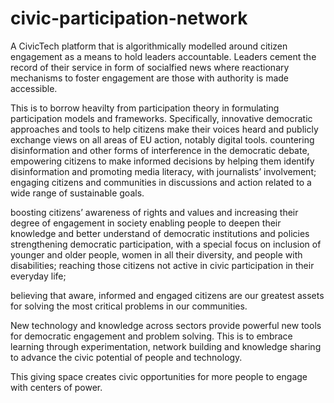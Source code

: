 # civic-participation-network
A CivicTech platform that is algorithmically modelled around citizen engagement as a means to hold leaders accountable. Leaders cement the record of their service in form of socialfied news where reactionary mechanisms to foster engagement are those with authority is made accessible.

This is to borrow heavilty from participation theory in formulating participation models and frameworks. Specifically, innovative democratic approaches and tools to help citizens make their voices heard and publicly exchange views on all areas of EU action, notably digital tools.
countering disinformation and other forms of interference in the democratic debate, empowering citizens to make informed decisions by helping them identify disinformation and promoting media literacy, with journalists’ involvement; engaging citizens and communities in discussions and action related to a wide range of sustainable goals.

boosting citizens’ awareness of rights and values and increasing their degree of engagement in society
enabling people to deepen their knowledge and better understand of democratic institutions and policies
strengthening democratic participation, with a special focus on inclusion of younger and older people, women in all their diversity, and people with disabilities;
reaching those citizens not active in civic participation in their everyday life;

believing that aware, informed and engaged citizens are our greatest assets for solving the most critical problems in our communities.

New technology and knowledge across sectors provide powerful new tools for democratic engagement and problem solving. This is to embrace learning through experimentation, network building and knowledge sharing to advance the civic potential of people and technology.

This giving space creates civic opportunities for more people to engage with centers of power.
